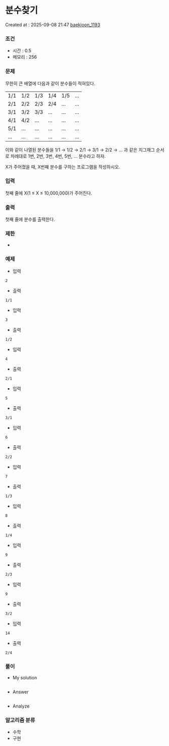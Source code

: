 # 분수찾기
Created at : 2025-09-08 21:47
[baekjoon_1193](https://www.acmicpc.net/problem/1193)
### 조건
- 시간 : 0.5
- 메모리 : 256
### 문제
무한히 큰 배열에 다음과 같이 분수들이 적혀있다.

|   |   |   |   |   |   |
|---|---|---|---|---|---|
|1/1|1/2|1/3|1/4|1/5|…|
|2/1|2/2|2/3|2/4|…|…|
|3/1|3/2|3/3|…|…|…|
|4/1|4/2|…|…|…|…|
|5/1|…|…|…|…|…|
|…|…|…|…|…|…|

이와 같이 나열된 분수들을 1/1 → 1/2 → 2/1 → 3/1 → 2/2 → … 과 같은 지그재그 순서로 차례대로 1번, 2번, 3번, 4번, 5번, … 분수라고 하자.

X가 주어졌을 때, X번째 분수를 구하는 프로그램을 작성하시오.
### 입력
첫째 줄에 X(1 ≤ X ≤ 10,000,000)가 주어진다.
### 출력
첫째 줄에 분수를 출력한다.
### 제한
- 
### 예제
- 입력
```
2
```
- 출력
```
1/1
``` 
- 입력
```
3
```
- 출력
```
1/2
``` 
- 입력
```
4
```
- 출력
```
2/1
``` 
- 입력
```
5
```
- 출력
```
3/1
``` 
- 입력
```
6
```
- 출력
```
2/2
``` 
- 입력
```
7
```
- 출력
```
1/3
``` 
- 입력
```
8
```
- 출력
```
1/4
``` 
- 입력
```
9
```
- 출력
```
2/3
``` 
- 입력
```
9
```
- 출력
```
3/2
``` 
- 입력
```
14
```
- 출력
```
2/4
``` 

### 풀이
- My solution
```python

```

- Answer
```python

```

- Analyze

### 알고리즘 분류
- 수학
- 구현
